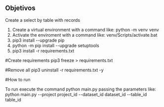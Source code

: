 ## Objetivos
Create a select by table with records

1) Create a virtual environment with a command like: python -m venv venv
2) Activate the enviroment with a command like: venv/Scripts/activate.bat
3) pip3 install --upgrade pip
4) python -m pip install --upgrade setuptools
5) pip3 install -r requirements.txt
   
#Create requirements
pip3 freeze > requirements.txt

#Remove all
pip3 uninstall -r requirements.txt -y

#How to run

To run execute the command python main.py passing the parameters like: 
python main.py --project project_id --dataset_id dataset_id --table_id table_id
